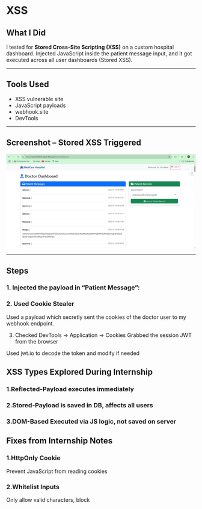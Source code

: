 # XSS

##  What I Did
I tested for **Stored Cross-Site Scripting (XSS)** on a custom hospital dashboard. Injected JavaScript inside the patient message input, and it got executed across all user dashboards (Stored XSS).

---

##  Tools Used
- XSS vulnerable site
- JavaScript payloads
- webhook.site 
- DevTools

---

## Screenshot – Stored XSS Triggered
![xss](../images/xss.jpg)

---

##  Steps

### 1. Injected the payload in “Patient Message”:

<script>alert(document.cookie)</script>

### 2. Used Cookie Stealer

Used a payload which secretly sent the cookies of the doctor user to my webhook endpoint.

3. Checked DevTools → Application → Cookies
Grabbed the session JWT from the browser

Used jwt.io to decode the token and modify if needed

## XSS Types Explored During Internship

### 1.Reflected-Payload executes immediately 
### 2.Stored-Payload is saved in DB, affects all users
### 3.DOM-Based	Executed via JS logic, not saved on server

## Fixes from Internship Notes
### 1.HttpOnly Cookie
Prevent JavaScript from reading cookies

### 2.Whitelist Inputs
Only allow valid characters, block <script> and JS tags

### 3.Use Proper Escaping
Encode HTML special chars before rendering

### 4.Enable SameSite + Secure Flags
Prevents cross-origin and insecure transfers
